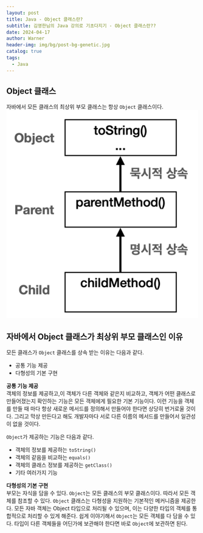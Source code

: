 ```yaml
---
layout: post
title: Java - Object 클래스란?
subtitle: 김영한님의 Java 강의로 기초다지기 - Object 클래스란??
date: 2024-04-17
author: Warner
header-img: img/bg/post-bg-genetic.jpg
catalog: true
tags:
  - Java
---
```


## Object 클래스 
자바에서 모든 클래스의 최상위 부모 클래스는 항상 `Object` 클래스이다.
![object1.png](/img/post/2024/2024-04-17/object1.png)

## 자바에서 Object 클래스가 최상위 부모 클래스인 이유
모든 클래스가 `Object` 클래스를 상속 받는 이유는 다음과 같다.
- 공통 기능 제공
- 다형성의 기본 구현

**공통 기능 제공**\
객체의 정보를 제공하고,이 객체가 다른 객체와 같은지 비교하고, 객체가 어떤 클래스로 만들어졌는지 확인하는 기능은 모든 객체에게 필요한 기본 기능이다.
이런 기능을 객체를 만들 때 마다 항상 새로운 메서드를 정의해서 만들어야 한다면 상당히 번거로울 것이다.
그리고 막상 만든다고 해도 개발자마다 서로 다른 이름의 메서드를 만들어서 일관성이 없을 것이다.

`Object`가 제공하는 기능은 다음과 같다.
- 객체의 정보를 제공하는 `toString()`
- 객체의 같음을 비교하는 `equals()`
- 객체의 클래스 정보를 제공하는 `getClass()`
- 기타 여러가지 기능

**다형성의 기본 구현**\
부모는 자식을 담을 수 있다. `Object`는 모든 클래스의 부모 클래스이다. 따라서 모든 객체를 참조할 수 있다.
`Object` 클래스는 다형성을 지원하는 기본적인 메커니즘을 제공한다. 모든 자바 객체는 Object 타입으로 처리될 수 있으며, 이는 다양한 타입의 객체를 통합적으로 처리할 수 있게 해준다.
쉽게 이야기해서 `Object`는 모든 객체를 다 담을 수 있다. 타입이 다른 객체들을 어딘가에 보관해야 한다면 바로 `Object`에 보관하면 된다.